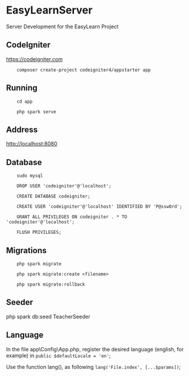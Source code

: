 # EasyLearnServer

Server Development for the EasyLearn Project

## CodeIgniter

<https://codeigniter.com>

```
    composer create-project codeigniter4/appstarter app
```

## Running

```
    cd app
    
    php spark serve
```

## Address

<http://localhost:8080>

## Database

```
    sudo mysql

    DROP USER 'codeigniter'@'localhost';

    CREATE DATABASE codeigniter;

    CREATE USER 'codeigniter'@'localhost' IDENTIFIED BY 'P@ssw0rd';

    GRANT ALL PRIVILEGES ON codeigniter . * TO 'codeigniter'@'localhost';

    FLUSH PRIVILEGES;
```

## Migrations

```
    php spark migrate
    
    php spark migrate:create <filename>

    php spark migrate:rollback
```

## Seeder

php spark db:seed TeacherSeeder

## Language

In the file app\Config\App.php, register the desired language (english, for example) in `public $defaultLocale = 'en'`;

Use the function lang(), as following `lang('File.index', [...$params])`;